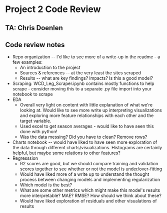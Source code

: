 # Project 2 Code Review

## TA: Chris Doenlen

## Code review notes

* Repo organization -- I'd like to see more of a write-up in the readme - a few examples: 
  * An introduction to the project
  * Sources & references -- at the very least the sites scraped
  * Results -- what are key findings? Impacts? Is this a good model?
* Scraping: WCD_Leg_Scraper.ipynb contains mostly functions to help scrape - consider moving this to a separate .py file import into your notebook to scrape
* EDA 
  * Overall very light on content with little explanation of what we're looking at. Would like to see more write up interpreting visualizations and exploring more feature relationships with each other and the target variable.
  * Used excel to get season averages - would like to have seen this done with python! 
  * Was the data messing? Did you have to clean? Remove rows? 
* Charts notebook -- would have liked to have seen more exploration of the data through different charts/visualizations. Histograms are certainly helpful, but maybe some relations to other features? 
* Regresssion
  * R2 scores are good, but we should compare training and validation scores together to see whether or not the model is under/over-fitting
  * Would have liked more of a write up to understand the thought process between changing models and implementing regularization 
  * Which model is the best? 
  * What are some other metrics which might make this model's results more interpretable? MAE? RMSE? How should we think about these? 
  * Would have liked exploration of residuals and other visualations of results
